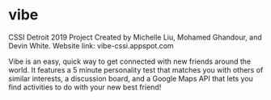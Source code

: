 # vibe
CSSI Detroit 2019 Project
Created by Michelle Liu, Mohamed Ghandour, and Devin White.
Website link: vibe-cssi.appspot.com

Vibe is an easy, quick way to get connected with new friends around the world. It features a 5 minute personality test that matches you with others of similar interests, a discussion board, and a Google Maps API that lets you find activities to do with your new best friend! 

